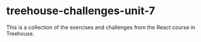 # treehouse-challenges-unit-7
This is a collection of the exercises and challenges from the React course in Treehouse.
